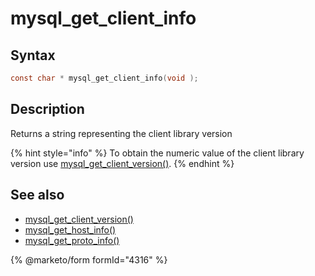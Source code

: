 # mysql\_get\_client\_info

## Syntax

```c
const char * mysql_get_client_info(void );
```

## Description

Returns a string representing the client library version

{% hint style="info" %}
To obtain the numeric value of the client library version use [mysql\_get\_client\_version()](mysql_get_client_version.md).
{% endhint %}

## See also

* [mysql\_get\_client\_version()](mysql_get_client_version.md)
* [mysql\_get\_host\_info()](mysql_get_host_info.md)
* [mysql\_get\_proto\_info()](mysql_get_proto_info.md)


{% @marketo/form formId="4316" %}
